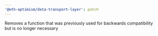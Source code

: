 ```yaml
---
'@eth-optimism/data-transport-layer': patch
---
```


Removes a function that was previously used for backwards compatibility but is no longer necessary
